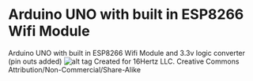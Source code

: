 # Arduino UNO with built in ESP8266 Wifi Module
Arduino UNO with built in ESP8266 Wifi Module and 3.3v logic converter (pin outs added)
![alt tag](http://www.seeedstudio.com/depot/images/product/WiFi%20Serial%20Transceiver%20Module.jpg)
Created for 16Hertz LLC. 
Creative Commons Attribution/Non-Commercial/Share-Alike
